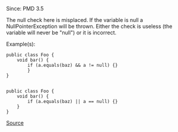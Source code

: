 Since: PMD 3.5

The null check here is misplaced. If the variable is null a NullPointerException will be thrown.
Either the check is useless (the variable will never be &quot;null&quot;) or it is incorrect.

Example(s):
```
public class Foo {
	void bar() {
		if (a.equals(baz) && a != null) {}
		}
}
    
      
public class Foo {
	void bar() {
		if (a.equals(baz) || a == null) {}
	}
}
```

[Source](https://pmd.github.io/pmd-5.5.4/pmd-java/rules/java/basic.html#MisplacedNullCheck)
